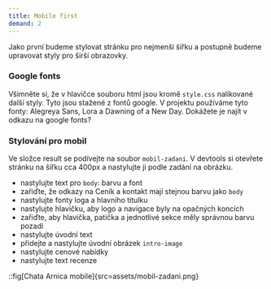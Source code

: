 ```yaml
---
title: Mobile first
demand: 2
---
```


Jako první budeme stylovat stránku pro nejmenší šířku a postupně budeme upravovat styly pro širší obrazovky.

### Google fonts

Všimněte si, že v hlavičce souboru html jsou kromě `style.css` nalikované další styly. Tyto jsou stažené z fontů google. V projektu používáme tyto fonty: Alegreya Sans, Lora a Dawning of a New Day. Dokážete je najít v odkazu na google fonts?

### Stylování pro mobil

Ve složce result se podívejte na soubor `mobil-zadani`. V devtools si otevřete stránku na šířku cca 400px a nastylujte ji podle zadání na obrázku.

- nastylujte text pro `body`: barvu a font
- zařiďte, že odkazy na Ceník a kontakt mají stejnou barvu jako `body`
- nastylujte fonty loga a hlavního titulku
- nastylujte hlavičku, aby logo a navigace byly na opačných koncích
- zařiďte, aby hlavička, patička a jednotlivé sekce měly správnou barvu pozadí
- nastylujte úvodní text
- přidejte a nastylujte úvodní obrázek `intro-image`
- nastylujte cenové nabídky
- nastylujte text recenze

::fig[Chata Arnica mobile]{src=assets/mobil-zadani.png}
